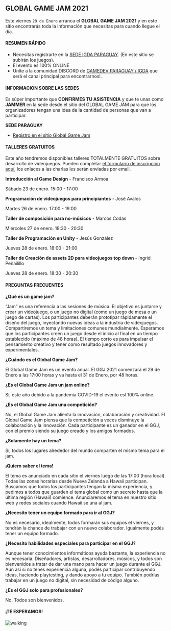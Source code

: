 ## GLOBAL GAME JAM 2021

Este viernes `29 de Enero` arranca el **GLOBAL GAME JAM 2021** y en este sitio encontrarás toda la información que necesitas para cuando llegue el día.

#### RESUMEN RÁPIDO

- Necesitas registrarte en la [SEDE IGDA PARAGUAY][registro_ggj_asu]. (En este sitio se subirán los juegos).
- El evento es 100% ONLINE
- Uníte a la comunidad DISCORD de [GAMEDEV PARAGUAY / IGDA][discord] que será el canal principal para encontrarnos!.

#### INFORMACION SOBRE LAS SEDES

Es súper importante que **CONFIRMES TU ASISTENCIA** y que te unas como **JAMMER** en la sede desde el sitio del GLOBAL GAME JAM para que los organizadores tengan una idea de la cantidad de personas que van a participar.

**SEDE PARAGUAY**

- [Registro en el sitio Global Game Jam][registro_ggj_asu]

#### TALLERES GRATUITOS

Este año tendremos disponibles talleres TOTALMENTE GRATUITOS sobre desarrollo de videojuegos. Pueden completar [el formulario de inscripción aquí][talleres], los enlaces a las charlas les serán enviadas por email.

**Introducción al Game Design** - Francisco Armoa

Sábado 23 de enero. 15:00 - 17:00

**Programación de videojuegos para principiantes** - José Avalos

Martes 26 de enero. 17:00 - 19:00

**Taller de composición para no-músicos** - Marcos Codas

Miércoles 27 de enero. 18:30 - 20:30

**Taller de Programación en Unity** - Jesús González

Jueves 28 de enero. 18:00 - 21:00

**Taller de Creación de assets 2D para videojuegos top down** - Ingrid Peñailillo

Jueves 28 de enero. 18:30 - 20:30

#### PREGUNTAS FRECUENTES

**¿Qué es un game jam?** 

“Jam” es una referencia a las sesiones de música. El objetivo es juntarse y crear un videojuego, o un juego no digital (como un juego de mesa o un juego de cartas). Los participantes deberán prototipar rápidamente el diseño del juego, inyectando nuevas ideas a la industria de videojuegos. Compartiremos un tema y limitaciones comunes mundialmente. Esperamos que los participantes creen un juego desde el inicio al final en un tiempo establecido (máximo de 48 horas). El tiempo corto es para impulsar el pensamiento creativo y tener como resultado juegos innovadores y experimentales. 

**¿Cuándo es el Global Game Jam?** 

El Global Game Jam es un evento anual. El GGJ 2021 comenzará el 29 de Enero a las 17:00 horas y va hasta el 31 de Enero, por 48 horas. 

**¿Es el Global Game Jam un jam online?** 

Sí, este año debido a la pandemia COVID-19 el evento esl 100% online. 

**¿Es el Global Game Jam una competición?** 

No, el Global Game Jam alienta la innovación, colaboración y creatividad. El Global Game Jam piensa que la competición a veces disminuye la colaboración y la innovación. Cada participante es un ganador en el GGJ, con el premio siendo su juego creado y los amigos formados. 

**¿Solamente hay un tema?**

Sí, todos los lugares alrededor del mundo comparten el mismo tema para el jam. 

**¡Quiero saber el tema!**

El tema es anunciado en cada sitio el viernes luego de las 17:00 (hora local). Todas las zonas horarias desde Nueva Zelanda a Hawaii participan. Buscamos que todos los participantes tengan la misma experiencia, y pedimos a todos que guarden el tema global como un secreto hasta que la última región (Hawaii) comience. Anunciaremos el tema en nuestro sitio web y redes sociales cuando Hawaii se una al jam. 

**¿Necesito tener un equipo formado para ir al GGJ?**

No es necesario, idealmente, todos formarán sus equipos el viernes, y tendrán la chance de trabajar con un nuevo colaborador. Igualmente podés tener un equipo formado. 

**¿Necesito habilidades especiales para participar en el GGJ?**

Aunque tener conocimientos informáticos ayuda bastante, la experiencia no es necesaria. Diseñadores, artistas, desarrolladores, músicos, y todos son bienvenidos a tratar de dar una mano para hacer un juego durante el GGJ. Aún así si no tenes experiencia alguna, podés participar contribuyendo ideas, haciendo playtesting, y dando apoyo a tu equipo. También podrías trabajar en un juego no digital, sin necesidad de código alguno. 

**¿Es el GGJ solo para profesionales?** 

No. Todos son bienvenidos.

#### ¡TE ESPERAMOS!

![walking](/assets/images/eventos/ggj21/banner.jpg)

[registro_ggj_asu]:https://globalgamejam.org/2021/jam-sites/asuncion

[discord]:https://discord.gg/Cqr6gR5

[talleres]:https://forms.gle/ChqrYfGtiWiNGVog7
